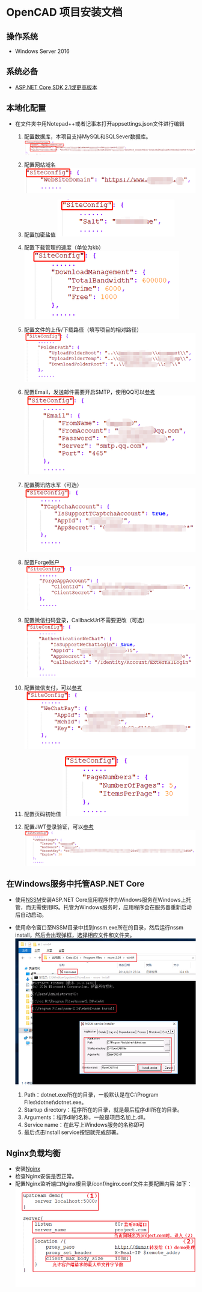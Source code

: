 # OpenCAD 项目安装文档

## 操作系统
* Windows Server 2016

## 系统必备
* [ASP.NET Core SDK 2.1或更高版本](https://dotnet.microsoft.com/download)

## 本地化配置
* 在文件夹中用Notepad++或者记事本打开appsettings.json文件进行编辑
    1. 配置数据库，本项目支持MySQL和SQLSever数据库。
    ![配置数据库.png](https://raw.githubusercontent.com/OpenCADCAM/OCHelp/master/images/ConnectionStrings.png "配置数据库.png")
    
    2. 配置网站域名
    ![配置网站域名.png](https://raw.githubusercontent.com/OpenCADCAM/OCHelp/master/images/WebSiteDomain.png "配置网站域名.png")

    3. 配置加密盐值
    ![配置加密盐值.png](https://raw.githubusercontent.com/OpenCADCAM/OCHelp/master/images/Salt.png "配置加密盐值.png")
    
    4. 配置下载管理的速度（单位为kb）
    ![配置下载管理的速度.png](https://raw.githubusercontent.com/OpenCADCAM/OCHelp/master/images/DownloadManagement.png "配置下载管理的速度.png")
    
    5. 配置文件的上传/下载路径（填写项目的相对路径）
    ![配置文件的上传/下载路径.png](https://raw.githubusercontent.com/OpenCADCAM/OCHelp/master/images/FolderPath.png "配置文件的上传/下载路径.png")
    
    6. 配置Email，发送邮件需要开启SMTP，使用QQ可以[参考](http://jingyan.baidu.com/article/0f5fb099dffe7c6d8334ea31.html)
    ![配置Email.png](https://raw.githubusercontent.com/OpenCADCAM/OCHelp/master/images/Email.png "配置Email.png")
    
    7. 配置腾讯防水军（可选）
    ![配置腾讯防水军.png](https://raw.githubusercontent.com/OpenCADCAM/OCHelp/master/images/TCaptchaAccount.png "配置腾讯防水军.png")
    
    8. 配置Forge账户
    ![配置Forge账户.png](https://raw.githubusercontent.com/OpenCADCAM/OCHelp/master/images/ForgeAppAccount.png "配置Forge账户.png")
    
    9. 配置微信扫码登录，CallbackUrl不需要更改（可选）
    ![配置微信扫码登录.png](https://raw.githubusercontent.com/OpenCADCAM/OCHelp/master/images/AuthenticationWeChat.png "配置微信扫码登录.png")
    
    10. 配置微信支付，可以[参考](https://www.cnblogs.com/essenroc/p/8630730.html)
    ![配置微信支付.png](https://raw.githubusercontent.com/OpenCADCAM/OCHelp/master/images/WeChatPay.png "配置微信支付.png")
    
    11. 配置页码初始值
    ![配置页码初始值.png](https://raw.githubusercontent.com/OpenCADCAM/OCHelp/master/images/PageNumbers.png "配置页码初始值.png")
    
    12. 配置JWT登录验证，可以[参考](https://www.cnblogs.com/saodiseng2015/p/9651619.html)
    ![配置JWT登录验证.png](https://raw.githubusercontent.com/OpenCADCAM/OCHelp/master/images/JWTSettings.png "配置JWT登录验证.png")

## 在Windows服务中托管ASP.NET Core
* 使用[NSSM](http://www.nssm.cc/download)安装ASP.NET Core应用程序作为Windows服务在Windows上托管，而无需使用IIS。托管为Windows服务时，应用程序会在服务器重新启动后自动启动。
* 使用命令窗口至NSSM目录中找到nssm.exe所在的目录，然后运行nssm install，然后会出现弹框，选择相应文件和文件夹。
![NSSM.png](https://raw.githubusercontent.com/OpenCADCAM/OCHelp/master/images/NSSM.png "NSSM.png")

    1. Path：dotnet.exe所在的目录，一般默认是在C:\Program Files\dotnet\dotnet.exe。
    2. Startup directory：程序所在的目录，就是最后程序dll所在的目录。
    3. Arguments：程序dll的名称，一般是项目名加上.dll。
    4. Service name：在此写上Windows服务的名称即可
    5. 最后点击Install service按钮就完成部署。

## Nginx负载均衡
* 安装[Nginx](http://nginx.org/en/download.html)
* 检查Nginx安装是否正常。
* 配置Nginx监听端口Nginx根目录/conf/nginx.conf文件主要配置内容 如下：
![Nginx.png](https://raw.githubusercontent.com/OpenCADCAM/OCHelp/master/images/Nginx.png "Nginx.png")
